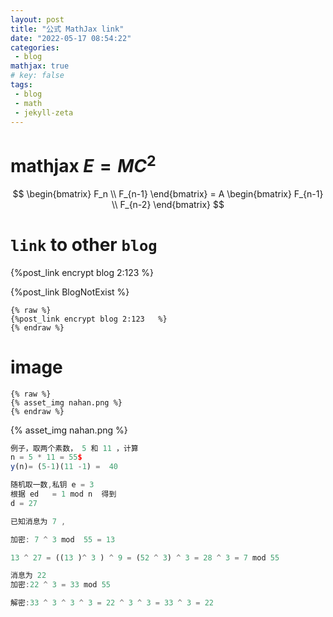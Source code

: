 ```yaml
---
layout: post
title: "公式 MathJax link"
date: "2022-05-17 08:54:22"
categories: 
 - blog 
mathjax: true 
# key: false 
tags:
 - blog
 - math
 - jekyll-zeta
---
```


# mathjax $E=MC^2$

$$
\begin{bmatrix}
  F_n \\ 
  F_{n-1}
\end{bmatrix}
= A \begin{bmatrix}
  F_{n-1} \\ 
  F_{n-2}
\end{bmatrix}
$$




# `link` to other `blog`
{%post_link encrypt blog 2:123 %}

{%post_link BlogNotExist %}


```
{% raw %}
{%post_link encrypt blog 2:123   %}
{% endraw %}
```
# image
```
{% raw %}
{% asset_img nahan.png %}
{% endraw %}
```
{% asset_img nahan.png %}


 
 ``` javascript
例子，取两个素数， 5 和 11 ，计算  
n = 5 * 11 = 55$
y(n)= (5-1)(11 -1) =  40

随机取一数,私钥 e = 3 
根据 ed   = 1 mod n  得到
d = 27

已知消息为 7 , 

加密: 7 ^ 3 mod  55 = 13

13 ^ 27 = ((13 )^ 3 ) ^ 9 = (52 ^ 3) ^ 3 = 28 ^ 3 = 7 mod 55

消息为 22
加密:22 ^ 3 = 33 mod 55

解密:33 ^ 3 ^ 3 ^ 3 = 22 ^ 3 ^ 3 = 33 ^ 3 = 22
 ```